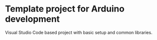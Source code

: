# Template project for Arduino development

Visual Studio Code based project with basic setup and common libraries.
